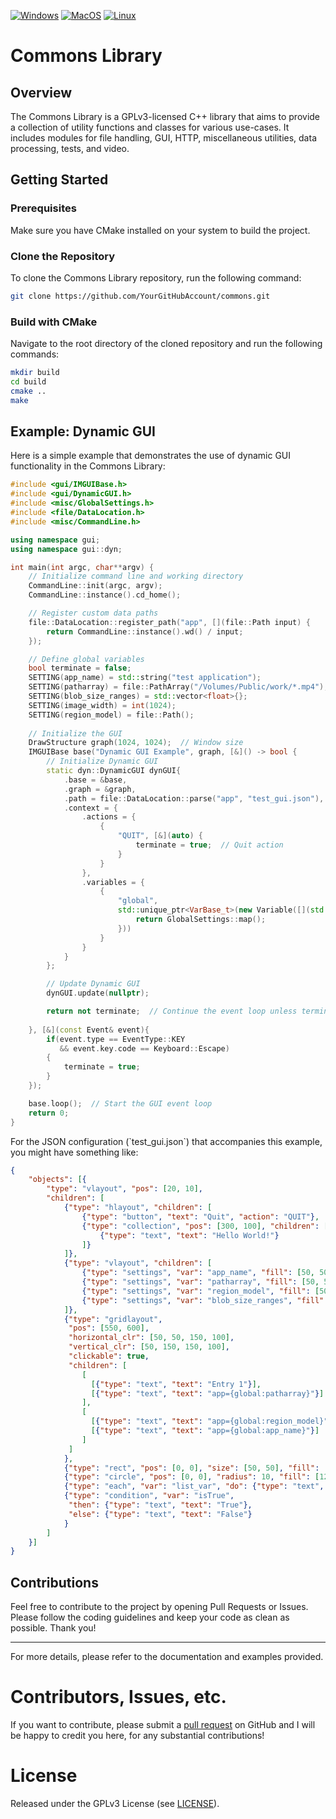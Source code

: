 <!--<p align="center"><img src="https://github.com/mooch443/trex/blob/master/images/Icon1024.png" width="160px"></p>-->

[![Windows](https://github.com/mooch443/commons/actions/workflows/cmake-windows.yml/badge.svg?branch=main)](https://github.com/mooch443/commons/actions/workflows/cmake-windows.yml) [![MacOS](https://github.com/mooch443/commons/actions/workflows/cmake-macos.yml/badge.svg?branch=main)](https://github.com/mooch443/commons/actions/workflows/cmake-macos.yml/badge.svg?branch=main) [![Linux](https://github.com/mooch443/commons/actions/workflows/cmake-linux.yml/badge.svg?branch=main)](https://github.com/mooch443/commons/actions/workflows/cmake-linux.yml)

# Commons Library

## Overview

The Commons Library is a GPLv3-licensed C++ library that aims to provide a collection of utility functions and classes for various use-cases. It includes modules for file handling, GUI, HTTP, miscellaneous utilities, data processing, tests, and video.

## Getting Started

### Prerequisites

Make sure you have CMake installed on your system to build the project.

### Clone the Repository

To clone the Commons Library repository, run the following command:

```bash
git clone https://github.com/YourGitHubAccount/commons.git
```

### Build with CMake

Navigate to the root directory of the cloned repository and run the following commands:

```bash
mkdir build
cd build
cmake ..
make
```

## Example: Dynamic GUI

Here is a simple example that demonstrates the use of dynamic GUI functionality in the Commons Library:

```cpp
#include <gui/IMGUIBase.h>
#include <gui/DynamicGUI.h>
#include <misc/GlobalSettings.h>
#include <file/DataLocation.h>
#include <misc/CommandLine.h>

using namespace gui;
using namespace gui::dyn;

int main(int argc, char**argv) {
    // Initialize command line and working directory
    CommandLine::init(argc, argv);
    CommandLine::instance().cd_home();

    // Register custom data paths
    file::DataLocation::register_path("app", [](file::Path input) {
        return CommandLine::instance().wd() / input;
    });

    // Define global variables
    bool terminate = false;
    SETTING(app_name) = std::string("test application");
    SETTING(patharray) = file::PathArray("/Volumes/Public/work/*.mp4");
    SETTING(blob_size_ranges) = std::vector<float>{};
    SETTING(image_width) = int(1024);
    SETTING(region_model) = file::Path();
    
    // Initialize the GUI
    DrawStructure graph(1024, 1024);  // Window size
    IMGUIBase base("Dynamic GUI Example", graph, [&]() -> bool {
        // Initialize Dynamic GUI
        static dyn::DynamicGUI dynGUI{
            .base = &base,
            .graph = &graph,
            .path = file::DataLocation::parse("app", "test_gui.json"),  // JSON file location
            .context = {
                .actions = {
                    {
                        "QUIT", [&](auto) {
                            terminate = true;  // Quit action
                        }
                    }
                },
                .variables = {
                    {
                        "global",
                        std::unique_ptr<VarBase_t>(new Variable([](std::string) -> sprite::Map& {
                            return GlobalSettings::map();
                        }))
                    }
                }
            }
        };

        // Update Dynamic GUI
        dynGUI.update(nullptr);

        return not terminate;  // Continue the event loop unless terminated
        
    }, [&](const Event& event){
        if(event.type == EventType::KEY
           && event.key.code == Keyboard::Escape)
        {
            terminate = true;
        }
    });

    base.loop();  // Start the GUI event loop
    return 0;
}

```

For the JSON configuration (\`test_gui.json\`) that accompanies this example, you might have something like:

```json
{
    "objects": [{
        "type": "vlayout", "pos": [20, 10],
        "children": [
            {"type": "hlayout", "children": [
                {"type": "button", "text": "Quit", "action": "QUIT"},
                {"type": "collection", "pos": [300, 100], "children": [
                    {"type": "text", "text": "Hello World!"}
                ]}
            ]},
            {"type": "vlayout", "children": [
                {"type": "settings", "var": "app_name", "fill": [50, 50, 50, 125]},
                {"type": "settings", "var": "patharray", "fill": [50, 50, 50, 125]},
                {"type": "settings", "var": "region_model", "fill": [50, 50, 50, 125]},
                {"type": "settings", "var": "blob_size_ranges", "fill": [50, 50, 50, 125]}
            ]},
            {"type": "gridlayout", 
			 "pos": [550, 600], 
			 "horizontal_clr": [50, 50, 150, 100], 
			 "vertical_clr": [50, 150, 150, 100], 
			 "clickable": true, 
			 "children": [
                [ 
                  [{"type": "text", "text": "Entry 1"}], 
                  [{"type": "text", "text": "app={global:patharray}"}] 
                ],
                [ 
                  [{"type": "text", "text": "app={global:region_model}"}], 
                  [{"type": "text", "text": "app={global:app_name}"}]
                ]
             ]
			},
            {"type": "rect", "pos": [0, 0], "size": [50, 50], "fill": [255, 0, 0, 125]},
            {"type": "circle", "pos": [0, 0], "radius": 10, "fill": [125, 125, 0, 125]},
            {"type": "each", "var": "list_var", "do": {"type": "text", "text": "{i:item}"}},
            {"type": "condition", "var": "isTrue", 
			 "then": {"type": "text", "text": "True"}, 
			 "else": {"type": "text", "text": "False"}
			}
        ]
    }]
}

```

## Contributions

Feel free to contribute to the project by opening Pull Requests or Issues. Please follow the coding guidelines and keep your code as clean as possible. Thank you!

---

For more details, please refer to the documentation and examples provided.

# Contributors, Issues, etc.

If you want to contribute, please submit a [pull request](https://github.com/mooch443/commons/pulls) on GitHub and I will be happy to credit you here, for any substantial contributions!

# License

Released under the GPLv3 License (see [LICENSE](https://github.com/mooch443/commons/blob/master/LICENSE)).

